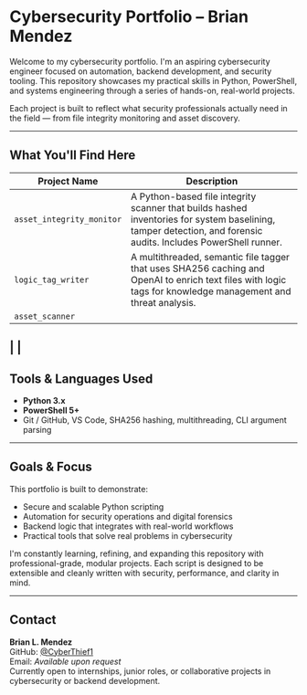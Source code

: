 # Cybersecurity Portfolio – Brian Mendez

Welcome to my cybersecurity portfolio. I'm an aspiring cybersecurity engineer focused on automation, backend development, and security tooling. This repository showcases my practical skills in Python, PowerShell, and systems engineering through a series of hands-on, real-world projects.

Each project is built to reflect what security professionals actually need in the field — from file integrity monitoring and asset discovery.

---

## What You'll Find Here

| Project Name             | Description                                                                 |
|--------------------------|-----------------------------------------------------------------------------|
| `asset_integrity_monitor` | A Python-based file integrity scanner that builds hashed inventories for system baselining, tamper detection, and forensic audits. Includes PowerShell runner. |
| `logic_tag_writer`        | A multithreaded, semantic file tagger that uses SHA256 caching and OpenAI to enrich text files with logic tags for knowledge management and threat analysis. |
| `asset_scanner`           |
|
|
---

## Tools & Languages Used

- **Python 3.x**  
- **PowerShell 5+**    
- Git / GitHub, VS Code, SHA256 hashing, multithreading, CLI argument parsing

---

## Goals & Focus

This portfolio is built to demonstrate:

- Secure and scalable Python scripting
- Automation for security operations and digital forensics
- Backend logic that integrates with real-world workflows
- Practical tools that solve real problems in cybersecurity

I'm constantly learning, refining, and expanding this repository with professional-grade, modular projects. Each script is designed to be extensible and cleanly written with security, performance, and clarity in mind.

---

## Contact

**Brian L. Mendez**  
GitHub: [@CyberThief1](https://github.com/CyberThief1)  
Email: _Available upon request_  
Currently open to internships, junior roles, or collaborative projects in cybersecurity or backend development.

